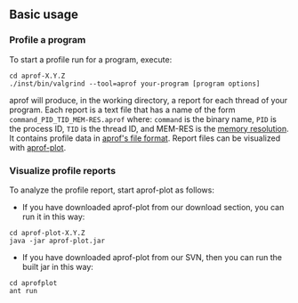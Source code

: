 ## Basic usage ##

### Profile a program ###

To start a profile run for a program, execute:

```
cd aprof-X.Y.Z
./inst/bin/valgrind --tool=aprof your-program [program options]
```
aprof will produce, in the working directory, a report for each thread of your program. Each report is a text file that has a name of the form `command_PID_TID_MEM-RES.aprof` where: `command` is the binary name, `PID` is the process ID, `TID` is the thread ID, and MEM-RES is the [memory resolution](aprof_manual#aprof_command-line_options.md). It contains profile data in [aprof's file format](ReportFileFormat.md). Report files can be visualized with [aprof-plot](Aprofplot.md).

### Visualize profile reports ###

To analyze the profile report, start aprof-plot as follows:

  * If you have downloaded aprof-plot from our download section, you can run it in this way:
```
cd aprof-plot-X.Y.Z
java -jar aprof-plot.jar
```

  * If you have downloaded aprof-plot from our SVN, then you can run the built jar in this way:
```
cd aprofplot
ant run
```